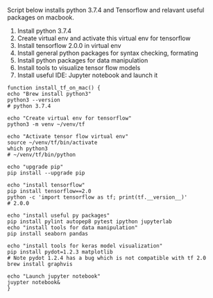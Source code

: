 Script below installs python 3.7.4 and Tensorflow and relavant useful packages on macbook.

1) Install python 3.7.4
2) Create virtual env and activate this virtual env for tensorflow
3) Install tensorflow 2.0.0 in virtual env
4) Install general python packages for syntax checking, formating
5) Install python packages for data manipulation
6) Install tools to visualize tensor flow models
7) Install useful IDE: Jupyter notebook and launch it

```
function install_tf_on_mac() {
echo "Brew install python3"
python3 --version
# python 3.7.4

echo "Create virtual env for tensorflow"
python3 -m venv ~/venv/tf

echo "Activate tensor flow virtual env"
source ~/venv/tf/bin/activate
which python3
# ~/venv/tf/bin/python

echo "upgrade pip"
pip install --upgrade pip

echo "install tensorflow"
pip install tensorflow==2.0
python -c 'import tensorflow as tf; print(tf.__version__)'
# 2.0.0

echo "install useful py packages"
pip install pylint autopep8 pytest ipython jupyterlab 
echo "install tools for data manipulation"
pip install seaborn pandas

echo "install tools for keras model visualization"
pip install pydot=1.2.3 matplotlib
# Note pydot 1.2.4 has a bug which is not compatible with tf 2.0
brew install graphvis

echo "Launch jupyter notebook"
juypter notebook&
}
```
